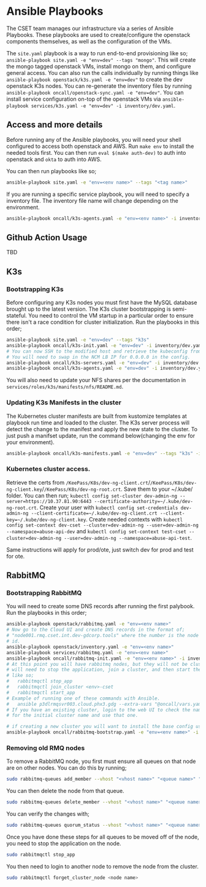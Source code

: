 # Ansible Playbooks
The CSET team manages our infrastructure via a series of Ansible Playbooks. These playbooks are used to create/configure the openstack components themselves, as well as the configuration of the VMs.

The `site.yaml` playbook is a way to run end-to-end provisioning like so; `ansible-playbook site.yaml -e "env=dev" --tags "mongo"`. This will create the mongo tagged openstack VMs, install mongo on them, and configure general access. You can also run the calls individually by running things like `ansible-playbook openstack/k3s.yaml -e "env=dev"`  to create the dev openstack K3s nodes. You can re-generate the inventory files by running `ansible-playbook oncall/openstack-sync.yaml -e "env=dev"`. You can install service configuration on-top of the openstack VMs via `ansible-playbook services/k3s.yaml -e "env=dev" -i inventory/dev.yaml`.

## Access and more details
Before running any of the Ansible playbooks, you will need your shell configured to access both openstack and AWS. Run `make env` to install the needed tools first. You can then run `eval $(make auth-dev)` to auth into openstack and `okta` to auth into AWS.

You can then run playbooks like so;
```sh
ansible-playbook site.yaml -e "env=<env name>" --tags "<tag name>"
```

If you are running a specific service playbook, you will need to specify a inventory file. The inventory file name will change depending on the environment.
```sh
ansible-playbook oncall/k3s-agents.yaml -e "env=<env name>" -i inventory/<env name>.yaml
```

## Github Action Usage
TBD
## K3s

### Bootstrapping K3s
Before configuring any K3s nodes you must first have the MySQL database brought up to the latest version. The K3s cluster bootstrapping is semi-stateful. You need to control the VM startup in a particular order to ensure there isn't a race condition for cluster initialization. Run the playbooks in this order;

```sh
ansible-playbook site.yaml -e "env=dev" --tags "k3s"
ansible-playbook oncall/k3s-init.yaml -e "env=dev" -i inventory/dev.yaml
# You can now SSH to the modified host and retrieve the kubeconfig from /etc/rancher/k3s/k3s.yaml
# You will need to swap in the NCM LB IP for 0.0.0.0 in the config.
ansible-playbook oncall/k3s-servers.yaml -e "env=dev" -i inventory/dev.yaml
ansible-playbook oncall/k3s-agents.yaml -e "env=dev" -i inventory/dev.yaml
```
You will also need to update your NFS shares per the documentation in `services/roles/k3s/manifests/nfs/README.md`.

### Updating K3s Manifests in the cluster
The Kubernetes cluster manifests are built from kustomize templates at playbook run time and loaded to the cluster. The K3s server process will detect the change to the manifest and apply the new state to the cluster. To just push a manifset update, run the command below(changing the env for your environment).

```sh
ansible-playbook oncall/k3s-manifests.yaml -e "env=dev" --tags "k3s" -i inventory/dev.yaml
```

### Kubernetes cluster access.
Retrieve the certs from `/KeePass/K8s/dev-ng-client.crt`/`/KeePass/K8s/dev-ng-client.key`/`/KeePass/K8s/dev-ng-root.crt`. Save them to your ~/.kube/ folder. You can then run; `kubectl config set-cluster dev-admin-ng --server=https://10.37.81.90:6443 --certificate-authority=~/.kube/dev-ng-root.crt`. Create your user with `kubectl config set-credentials dev-admin-ng --client-certificate=~/.kube/dev-ng-client.crt --client-key=~/.kube/dev-ng-client.key`. Create needed contexts with `kubectl config set-context dev-cset --cluster=dev-admin-ng --user=dev-admin-ng --namespace=abuse-api-dev` and `kubectl config set-context test-cset --cluster=dev-admin-ng --user=dev-admin-ng --namespace=abuse-api-test`.

Same instructions will apply for prod/ote, just switch dev for prod and test for ote.

## RabbitMQ

### Bootstrapping RabbitMQ
You will need to create some DNS records after running the first palybook.
Run the playbooks in this order;

```sh
ansible-playbook openstack/rabbitmq.yaml -e "env=<env name>"
# Now go to the Cloud UI and create DNS records in the format of;
# "node001.rmq.cset.int.dev-gdcorp.tools" where the number is the node
# id.
ansible-playbook openstack/inventory.yaml -e "env=<env name>"
ansible-playbook services/rabbitmq.yaml -e "env=<env name>"
ansible-playbook oncall/rabbitmq-init.yaml -e "env=<env name>" -i inventory/<env name>.yaml
# At this point you will have rabbitmq nodes, but they will not be clustering. On each node you
# will need to stop the application, join a cluster, and then start the app again. This is done
# like so;
#   rabbitmqctl stop_app
#   rabbitmqctl join_cluster <env>-cset
#   rabbitmqctl start_app
# Example of running one of these commands with Ansible.
#   ansible p3dlrmqsvr003.cloud.phx3.gdg --extra-vars "@oncall/vars.yaml" -i inventory/<env name>.yaml -a "systemctl status rabbitmq-server"
# If you have an existing cluster, login to the web UI to check the name. Otherwise pick a node
# for the initial cluster name and use that one.

# if creating a new cluster you will want to install the base config using this command.
ansible-playbook oncall/rabbitmq-bootstrap.yaml -e "env=<env name>" -i inventory/<env name>.yaml
```

### Removing old RMQ nodes
To remove a RabbitMQ node, you first must ensure all queues on that node are on other nodes. You can do this by running;
```sh
sudo rabbitmq-queues add_member --vhost "<vhost name>" "<queue name>" "<new node name>"
```
You can then delete the node from that queue.
```sh
sudo rabbitmq-queues delete_member --vhost "<vhost name>" "<queue name>" "<new node name>"
```
You can verify the changes with;
```sh
sudo rabbitmq-queues quorum_status --vhost "<vhost name>" "<queue name>"
```
Once you have done these steps for all queues to be moved off of the node, you need to stop the application on the node.
```sh
sudo rabbitmqctl stop_app
```
You then need to login to another node to remove the node from the cluster.
```sh
sudo rabbitmqctl forget_cluster_node <node name>
```
